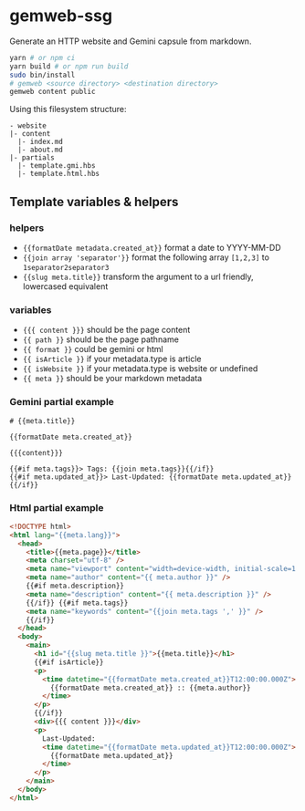 # gemweb-ssg

Generate an HTTP website and Gemini capsule from markdown.

```sh
yarn # or npm ci
yarn build # or npm run build
sudo bin/install
# gemweb <source directory> <destination directory>
gemweb content public
```

Using this filesystem structure:

```
- website
|- content
  |- index.md
  |- about.md
|- partials
  |- template.gmi.hbs
  |- template.html.hbs
```

## Template variables & helpers

### helpers

- `{{formatDate metadata.created_at}}` format a date to YYYY-MM-DD
- `{{join array 'separator'}}` format the following array `[1,2,3]` to `1separator2separator3`
- `{{slug meta.title}}` transform the argument to a url friendly, lowercased equivalent

### variables

- `{{{ content }}}` should be the page content
- `{{ path }}` should be the page pathname
- `{{ format }}` could be gemini or html
- `{{ isArticle }}` if your metadata.type is article
- `{{ isWebsite }}` if your metadata.type is website or undefined
- `{{ meta }}` should be your markdown metadata

### Gemini partial example

```gmi
# {{meta.title}}

{{formatDate meta.created_at}}

{{{content}}}

{{#if meta.tags}}> Tags: {{join meta.tags}}{{/if}}
{{#if meta.updated_at}}> Last-Updated: {{formatDate meta.updated_at}}{{/if}}
```

### Html partial example

```html
<!DOCTYPE html>
<html lang="{{meta.lang}}">
  <head>
    <title>{{meta.page}}</title>
    <meta charset="utf-8" />
    <meta name="viewport" content="width=device-width, initial-scale=1.0" />
    <meta name="author" content="{{ meta.author }}" />
    {{#if meta.description}}
    <meta name="description" content="{{ meta.description }}" />
    {{/if}} {{#if meta.tags}}
    <meta name="keywords" content="{{join meta.tags ',' }}" />
    {{/if}}
  </head>
  <body>
    <main>
      <h1 id="{{slug meta.title }}">{{meta.title}}</h1>
      {{#if isArticle}}
      <p>
        <time datetime="{{formatDate meta.created_at}}T12:00:00.000Z">
          {{formatDate meta.created_at}} :: {{meta.author}}
        </time>
      </p>
      {{/if}}
      <div>{{{ content }}}</div>
      <p>
        Last-Updated:
        <time datetime="{{formatDate meta.updated_at}}T12:00:00.000Z">
          {{formatDate meta.updated_at}}
        </time>
      </p>
    </main>
  </body>
</html>
```
